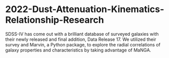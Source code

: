 # 2022-Dust-Attenuation-Kinematics-Relationship-Research
SDSS-IV has come out with a brilliant database of surveyed galaxies with their newly released and final addition, Data Release 17. We utilized their survey and Marvin, a Python package, to explore the radial correlations of galaxy properties and characteristics by taking advantage of MaNGA.
